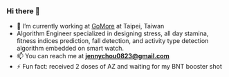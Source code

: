 ### Hi there 👋

- 🔭 I’m currently working at [GoMore](https://www.gomore.me/zh-tw/) at Taipei, Taiwan
- Algorithm Engineer specialized in designing stress, all day stamina, fitness indices prediction, fall detection, and activity type detection algorithm embedded on smart watch.
- 📫 You can reach me at **jennychou0823@gmail.com**
- ⚡ Fun fact: received 2 doses of AZ and waiting for my BNT booster shot 
